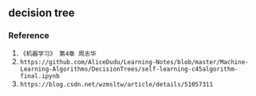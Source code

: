## decision tree
### Reference
1. `《机器学习》 第4章 周志华`
2. `https://github.com/AliceDudu/Learning-Notes/blob/master/Machine-Learning-Algorithms/DecisionTrees/self-learning-c45algorithm-final.ipynb`
3. `https://blog.csdn.net/wzmsltw/article/details/51057311`